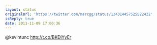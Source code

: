 ```yaml
---
layout: status
originalUrl: 'https://twitter.com/marcgg/status/134314457525522432'
isReply: true
date: 2011-11-09 17:00:36
---
```


@kevintunc http://t.co/BKDiYyEr
